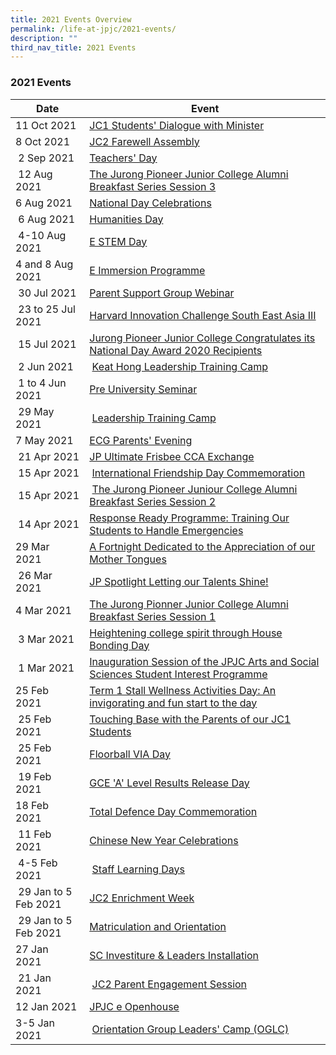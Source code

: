 ```yaml
---
title: 2021 Events Overview
permalink: /life-at-jpjc/2021-events/
description: ""
third_nav_title: 2021 Events
---
```

### **2021 Events**

| Date | Event|
| --- | --- |
| 11 Oct 2021 |[JC1 Students' Dialogue with Minister](https://www.jpjc.moe.edu.sg/life-at-jpjc/2021-events/jc1-students-dialogue-with-minister/)|
| 8 Oct 2021 |[JC2 Farewell Assembly](https://www.jpjc.moe.edu.sg/life-at-jpjc/2021-events/jc2-farewell-assembly/) |
|  2 Sep 2021 | [Teachers' Day](https://www.jpjc.moe.edu.sg/life-at-jpjc/2021-events/teachers-day/) |
|  12 Aug 2021| [The Jurong Pioneer Junior College Alumni Breakfast Series Session 3](https://www.jpjc.moe.edu.sg/life-at-jpjc/2021-events/jpjc-alumni-breakfast-series-session-3/)| |
| 6 Aug 2021  |[National Day Celebrations](https://www.jpjc.moe.edu.sg/life-at-jpjc/2021-events/ndp-celebrations/)  |
|  6 Aug 2021 | [Humanities Day](https://www.jpjc.moe.edu.sg/life-at-jpjc/2021-events/humanities-day/)  |
|  4-10 Aug 2021 |[E STEM Day](https://www.jpjc.moe.edu.sg/life-at-jpjc/2021-events/e-stem-day/)  |
| 4 and 8 Aug 2021|[E Immersion Programme](https://www.jpjc.moe.edu.sg/life-at-jpjc/2021-events/e-immersion-programme/) |
|  30 Jul 2021 | [Parent Support Group Webinar](https://www.jpjc.moe.edu.sg/life-at-jpjc/2021-events/psg-webinar/)  | 
|  23 to 25 Jul 2021 | [Harvard Innovation Challenge South East Asia III](https://www.jpjc.moe.edu.sg/life-at-jpjc/2021-events/harvard-innovation-challenge-SEA/)|
|  15 Jul 2021 | [Jurong Pioneer Junior College Congratulates its National Day Award 2020 Recipients](https://www.jpjc.moe.edu.sg/life-at-jpjc/2021-events/jpjc-ndp-award-2020/)|
|  2 Jun 2021 |  [Keat Hong Leadership Training Camp](https://www.jpjc.moe.edu.sg/life-at-jpjc/2021-events/keat-hong-leadership-training-camp/) |
|  1 to 4 Jun 2021 | [Pre University Seminar](https://www.jpjc.moe.edu.sg/life-at-jpjc/2021-events/pre-university-seminar/)|
|  29 May 2021 |  [Leadership Training Camp](https://www.jpjc.moe.edu.sg/life-at-jpjc/2021-events/leadership-training-camp/) |
| 7 May 2021  | [ECG Parents' Evening](https://www.jpjc.moe.edu.sg/life-at-jpjc/2021-events/ecg-parents-evening/) |
|  21 Apr 2021 | [JP Ultimate Frisbee CCA Exchange](https://www.jpjc.moe.edu.sg/life-at-jpjc/2021-events/jp-ultimate-frisbee-cca-exchange/) |
|  15 Apr 2021 |  [International Friendship Day Commemoration](https://www.jpjc.moe.edu.sg/life-at-jpjc/2021-events/international-friendship-day-commemoration/)|
|  15 Apr 2021 |  [The Jurong Pioneer Juniour College Alumni Breakfast Series Session 2](https://www.jpjc.moe.edu.sg/life-at-jpjc/2021-events/jpjc-alumni-breakfast-series-session-2/)|
|  14 Apr 2021 |[Response Ready Programme: Training Our Students to Handle Emergencies](https://www.jpjc.moe.edu.sg/life-at-jpjc/2021-events/response-ready-programme/)  |
| 29 Mar 2021  | [A Fortnight Dedicated to the Appreciation of our Mother Tongues](https://www.jpjc.moe.edu.sg/life-at-jpjc/2021-events/fortnight-dedicated-to-the-appreciation-of-our-mother-tongues/)  |
|  26 Mar 2021 | [JP Spotlight Letting our Talents Shine!](https://www.jpjc.moe.edu.sg/life-at-jpjc/2021-events/jp-spotlight-letting-our-talents-shine/)  |
| 4 Mar 2021  | [The Jurong Pionner Junior College Alumni Breakfast Series Session 1](https://www.jpjc.moe.edu.sg/life-at-jpjc/2021-events/jpjc-alumni-breakfast-series-session-1/) |
|  3 Mar 2021 | [Heightening college spirit through House Bonding Day](https://www.jpjc.moe.edu.sg/life-at-jpjc/2021-events/heightening-college-spirit-through-house-bonding-day/)  |
|  1 Mar 2021 | [Inauguration Session of the JPJC Arts and Social Sciences Student Interest Programme](https://www.jpjc.moe.edu.sg/life-at-jpjc/2021-events/jpjc-art-and-science-interest-programme/) |
| 25 Feb 2021  |[Term 1 Stall Wellness Activities Day: An invigorating and fun start to the day](https://www.jpjc.moe.edu.sg/life-at-jpjc/2021-events/term1-staff-wellness-activities-day/) |
|  25 Feb 2021 | [Touching Base with the Parents of our JC1 Students](https://www.jpjc.moe.edu.sg/life-at-jpjc/2021-events/jc1-touching-base-with-parent/)  |
|  25 Feb 2021 |[Floorball VIA Day](https://www.jpjc.moe.edu.sg/life-at-jpjc/2021-events/floorball-via/) |
|  19 Feb 2021 | [GCE 'A' Level Results Release Day](https://www.jpjc.moe.edu.sg/life-at-jpjc/2021-events/a-level-result-release/) |
| 18 Feb 2021  |[Total Defence Day Commemoration](https://www.jpjc.moe.edu.sg/life-at-jpjc/2021-events/total-defence-day-commemoration/) |
|  11 Feb 2021 | [Chinese New Year Celebrations](https://www.jpjc.moe.edu.sg/life-at-jpjc/2021-events/cny-celebrations/) |
|  4-5 Feb 2021 |  [Staff Learning Days](https://www.jpjc.moe.edu.sg/life-at-jpjc/2021-events/staff-learning-days/)|
|  29 Jan to 5 Feb 2021 | [JC2 Enrichment Week](https://www.jpjc.moe.edu.sg/life-at-jpjc/2021-events/jc2-enrichment-week/) |
|  29 Jan to 5 Feb 2021 | [Matriculation and Orientation](https://www.jpjc.moe.edu.sg/life-at-jpjc/2021-events/matriculation-and-orientation/) |
| 27 Jan 2021  | [SC Investiture & Leaders Installation](https://www.jpjc.moe.edu.sg/life-at-jpjc/2021-events/sc-investiture-and-leaders-installation/) |
|  21 Jan 2021 |  [JC2 Parent Engagement Session](https://www.jpjc.moe.edu.sg/life-at-jpjc/2021-events/jc2-parent-engagement-session/) |
| 12 Jan 2021 |[JPJC e Openhouse](https://www.jpjc.moe.edu.sg/life-at-jpjc/2021-events/jpjc-e-openhouse/) |
| 3-5 Jan 2021  |  [Orientation Group Leaders' Camp (OGLC)](https://www.jpjc.moe.edu.sg/life-at-jpjc/2021-events/oglc/) |